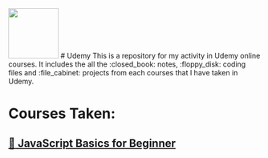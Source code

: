 <img height="100" src="https://www.udemy.com/staticx/udemy/images/v6/logo-coral.svg">
# Udemy
This is a repository for my activity in Udemy online courses. It includes the all the :closed_book: notes, :floppy_disk: coding files and :file_cabinet: projects from each courses that I have taken in Udemy.

# Courses Taken:
## [:open_file_folder: JavaScript Basics for Beginner ](https://github.com/andreassosilo/udemy/tree/master/jsBasicsForBeginners)
